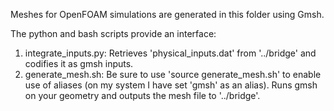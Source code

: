Meshes for OpenFOAM simulations are generated in this folder using Gmsh.

The python and bash scripts provide an interface:   

1. integrate_inputs.py: Retrieves 'physical_inputs.dat' from '../bridge' and 
  codifies it as gmsh inputs.  
2. generate_mesh.sh: Be sure to use 'source generate_mesh.sh' to enable use of 
  aliases (on my system I have set 'gmsh' as an alias). Runs gmsh on your 
  geometry and outputs the mesh file to '../bridge'.  